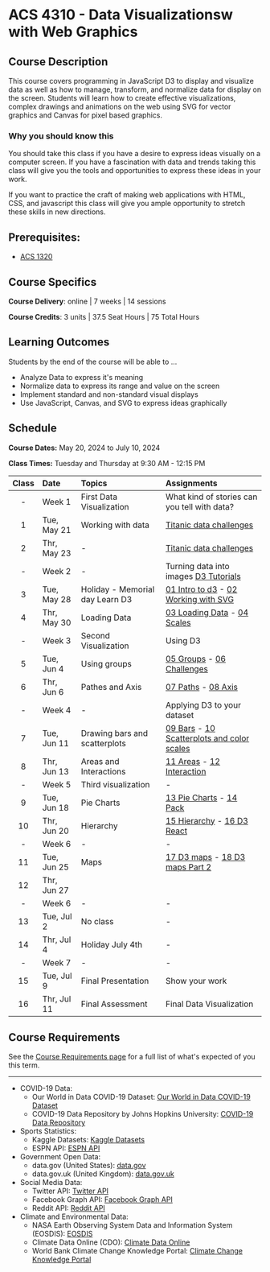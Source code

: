 # ACS 4310 - Data Visualizationsw with Web Graphics

## Course Description

This course covers programming in JavaScript D3 to display and visualize data as well as how to manage, transform, and normalize data for display on the screen. Students will learn how to create effective visualizations, complex drawings and animations on the web using SVG for vector graphics and Canvas for pixel based graphics.

### Why you should know this

You should take this class if you have a desire to express ideas visually on a computer screen. If you have a fascination with data and trends taking this class will give you the tools and opportunities to express these ideas in your work.

If you want to practice the craft of making web applications with HTML, CSS, and javascript this class will give you ample opportunity to stretch these skills in new directions.

## Prerequisites:

- [ACS 1320](https://github.com/Tech-at-DU/ACS-1320-JavaScript-Foundations)

## Course Specifics

**Course Delivery**: online | 7 weeks | 14 sessions

**Course Credits**: 3 units | 37.5 Seat Hours | 75 Total Hours

## Learning Outcomes

Students by the end of the course will be able to ...

- Analyze Data to express it's meaning
- Normalize data to express its range and value on the screen
- Implement standard and non-standard visual displays
- Use JavaScript, Canvas, and SVG to express ideas graphically

## Schedule

**Course Dates:** May 20, 2024 to July 10, 2024

**Class Times:** Tuesday and Thursday at 9:30 AM - 12:15 PM

| Class | Date        | Topics | Assignments |
|:-----:|:------------|:-------|:------------|
| -     | Week 1      | First Data Visualization | What kind of stories can you tell with data?  |
|  1    | Tue, May 21 | Working with data | [Titanic data challenges] |
|  2    | Thr, May 23 | - | [Titanic data challenges] |
| -     | Week 2      | - | Turning data into images [D3 Tutorials] |
|  3    | Tue, May 28 | Holiday - Memorial day Learn D3 | [01 Intro to d3] - [02 Working with SVG] |
|  4    | Thr, May 30 | Loading Data | [03 Loading Data] - [04 Scales] |
| -     | Week 3      | Second Visualization | Using D3 |
|  5    | Tue, Jun  4 | Using groups | [05 Groups] - [06 Challenges] |
|  6    | Thr, Jun  6 | Pathes and Axis | [07 Paths] - [08 Axis] |
| -     | Week 4      | - | Applying D3 to your dataset |
|  7    | Tue, Jun 11 | Drawing bars and scatterplots | [09 Bars] - [10 Scatterplots and color scales] |
|  8    | Thr, Jun 13 | Areas and Interactions | [11 Areas] - [12 Interaction]|
| -     | Week 5      | Third visualization | - |
|  9    | Tue, Jun 18 | Pie Charts | [13 Pie Charts] - [14 Pack] |
| 10    | Thr, Jun 20 | Hierarchy | [15 Hierarchy] - [16 D3 React] |
| -     | Week 6      | - | - |
| 11    | Tue, Jun 25 | Maps | [17 D3 maps] - [18 D3 maps Part 2] |
| 12    | Thr, Jun 27 |  |  |
| -     | Week 6      | - | - |
| 13    | Tue, Jul  2 | No class | - |
| 14    | Thr, Jul  4 | Holiday July 4th | - |
| -     | Week 7      | - | - |
| 15    | Tue, Jul  9 | Final Presentation | Show your work |
| 16    | Thr, Jul 11 | Final Assessment   | Final Data Visualization |

<!--  -->
[Titanic data challenges]: https://github.com/Tech-at-DU/titanic-data-challenges
[D3 Tutorials]: https://github.com/Tech-at-DU/d3-tutorial
[01 Intro to d3]: https://github.com/Tech-at-DU/d3-tutorial/tree/main/01-intro-to-d3
[02 Working with SVG]: https://github.com/Tech-at-DU/d3-tutorial/tree/main/02-Working-with-svg
[03 Loading Data]: https://github.com/Tech-at-DU/d3-tutorial/blob/main/03-Loading-Data
[04 Scales]: https://github.com/Tech-at-DU/d3-tutorial/blob/main/04-scales
[05 Groups]: https://github.com/Tech-at-DU/d3-tutorial/blob/main/05-Groups
[06 Challenges]: https://github.com/Tech-at-DU/d3-tutorial/blob/main/06-challenges
[07 Paths]: https://github.com/Tech-at-DU/d3-tutorial/blob/main/07-Paths
[08 Axis]: https://github.com/Tech-at-DU/d3-tutorial/blob/main/08-axis
[09 Bars]: https://github.com/Tech-at-DU/d3-tutorial/blob/main/09-bars
[10 Scatterplots and color scales]: https://github.com/Tech-at-DU/d3-tutorial/tree/main/10-Scatterplot-color-scales
[11 Areas]: https://github.com/Tech-at-DU/d3-tutorial/tree/main/11-Areas
[12 Interaction]: https://github.com/Tech-at-DU/d3-tutorial/tree/main/12-Interaction
[13 Pie Charts]: https://github.com/Tech-at-DU/d3-tutorial/blob/main/13-Pie-Charts
[14 Pack]: https://github.com/Tech-at-DU/d3-tutorial/blob/main/14-Pack
[15 Hierarchy]: https://github.com/Tech-at-DU/d3-tutorial/blob/main/15-Hierarchy
[16 D3 React]: https://github.com/Tech-at-DU/d3-tutorial/blob/main/16-D3-React
[17 D3 maps]: https://github.com/Tech-at-DU/d3-tutorial/blob/main/17-Maps
[18 D3 maps Part 2]: https://github.com/Tech-at-DU/d3-tutorial/tree/main/18-Maps-Part-2

## Course Requirements

See the [Course Requirements page](course-requirements.md) for a full list of what's expected of you this term. 






-------------


- COVID-19 Data:
	- Our World in Data COVID-19 Dataset: [Our World in Data COVID-19 Dataset](https://ourworldindata.org/covid-deaths)
	- COVID-19 Data Repository by Johns Hopkins University: [COVID-19 Data Repository](https://github.com/CSSEGISandData/COVID-19)
- Sports Statistics:
	- Kaggle Datasets: [Kaggle Datasets](https://www.kaggle.com/datasets)
	- ESPN API: [ESPN API](https://developer.espn.com/docs)
- Government Open Data:
	- data.gov (United States): [data.gov](https://www.data.gov/)
	- data.gov.uk (United Kingdom): [data.gov.uk](https://data.gov.uk/)
- Social Media Data:
	- Twitter API: [Twitter API](https://developer.twitter.com/en/docs/twitter-api)
	- Facebook Graph API: [Facebook Graph API](https://developers.facebook.com/docs/graph-api)
	- Reddit API: [Reddit API](https://www.reddit.com/dev/api/)
- Climate and Environmental Data:
	- NASA Earth Observing System Data and Information System (EOSDIS): [EOSDIS](https://earthdata.nasa.gov/eosdis)
	- Climate Data Online (CDO): [Climate Data Online](https://www.ncdc.noaa.gov/cdo-web/)
	- World Bank Climate Change Knowledge Portal: [Climate Change Knowledge Portal](https://climateknowledgeportal.worldbank.org/)

